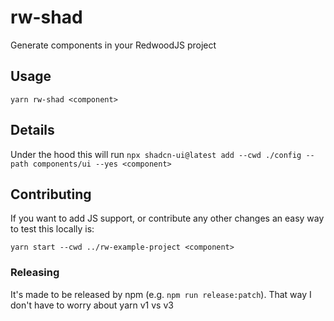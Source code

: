rw-shad
=======

Generate components in your RedwoodJS project

Usage
-----

```
yarn rw-shad <component>
```

Details
-------

Under the hood this will run `npx shadcn-ui@latest add --cwd ./config --path components/ui --yes <component>`

Contributing
------------

If you want to add JS support, or contribute any other changes an easy way to test this locally is:
```
yarn start --cwd ../rw-example-project <component>
```

### Releasing

It's made to be released by npm (e.g. `npm run release:patch`). That way I don't have to worry about yarn v1 vs v3
